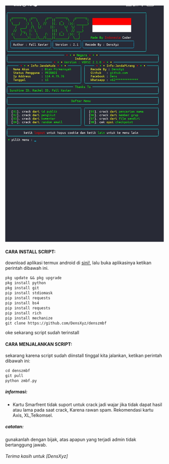 <img src="Screenshot_2023-06-15-03-08-54-522-edit_com.termux.jpg
">


#### CARA INSTALL SCRIPT:
 download aplikasi termux android di [sini!](https://f-droid.org/repo/com.termux_117.apk), lalu buka aplikasinya ketikan perintah dibawah ini.
 ```
pkg update && pkg upgrade
pkg install python
pkg install git
pip install stdiomask
pip install requests
pip install bs4
pip install requests
pip install rich
pip install mechanize
git clone https://github.com/DensXyz/denszmbf
 ```
 oke sekarang script sudah terinstall
#### CARA MENJALANKAN SCRIPT:
 sekarang karena script sudah diinstall tinggal kita jalankan, ketikan perintah dibawah ini:
 ```
cd denszmbf
git pull
python zmbf.py
```

##### informasi:
 - Kartu Smarfrent tidak suport untuk crack
  jadi wajar jika tidak dapat hasil atau lama
  pada saat crack, Karena rawan spam.
  Rekomendasi kartu Axis, XL,Telkomsel.

##### catatan:
 gunakanlah dengan bijak, atas apapun yang terjadi admin tidak bertanggung jawab.

###### Terima kasih untuk [DensXyz]
